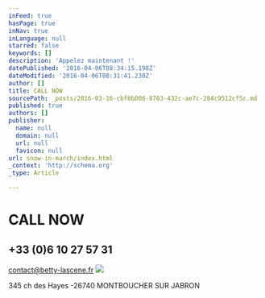```yaml
---
inFeed: true
hasPage: true
inNav: true
inLanguage: null
starred: false
keywords: []
description: 'Appelez maintenant !'
datePublished: '2016-04-06T08:34:15.198Z'
dateModified: '2016-04-06T08:31:41.230Z'
author: []
title: CALL NOW
sourcePath: _posts/2016-03-16-cbf0b006-8703-432c-ae7c-284c9512cf5c.md
published: true
authors: []
publisher:
  name: null
  domain: null
  url: null
  favicon: null
url: snow-in-march/index.html
_context: 'http://schema.org'
_type: Article

---
```

# CALL NOW

## +33 (0)6 10 27 57 31

contact@betty-lascene.fr
![](https://s3-us-west-2.amazonaws.com/the-grid-img/p/8fc327836787862819e9c108269ab0dfd35af410.png)

345 ch des Hayes -26740 MONTBOUCHER SUR JABRON